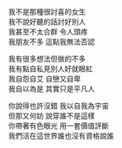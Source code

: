 我不是那種很討喜的女生  
我不說好聽的話討好別人  
我甚至不太合群 令人頭疼  
我朋友不多 這點我無法否認  

我有很多想法但做的不多  
我有點自私見別人好就眼紅  
我自怨自艾 自戀又自卑  
我自以為是 其實只是平凡人  

你說得也許沒錯 我以自我為宇宙  
但那又何妨 說穿誰不是這樣  
你帶著有色眼光 用一套價值評斷  
我們活在這世界誰也沒有資格說誰  